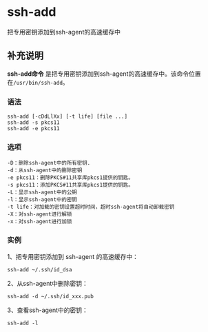 ssh-add
===

把专用密钥添加到ssh-agent的高速缓存中

## 补充说明

**ssh-add命令** 是把专用密钥添加到ssh-agent的高速缓存中。该命令位置在`/usr/bin/ssh-add`。

### 语法  

```
ssh-add [-cDdLlXx] [-t life] [file ...]
ssh-add -s pkcs11
ssh-add -e pkcs11
```

### 选项  

```
-D：删除ssh-agent中的所有密钥.
-d：从ssh-agent中的删除密钥
-e pkcs11：删除PKCS#11共享库pkcs1提供的钥匙。
-s pkcs11：添加PKCS#11共享库pkcs1提供的钥匙。
-L：显示ssh-agent中的公钥
-l：显示ssh-agent中的密钥
-t life：对加载的密钥设置超时时间，超时ssh-agent将自动卸载密钥
-X：对ssh-agent进行解锁
-x：对ssh-agent进行加锁
```

### 实例  

1、把专用密钥添加到 ssh-agent 的高速缓存中：

```
ssh-add ~/.ssh/id_dsa
```

2、从ssh-agent中删除密钥：

```
ssh-add -d ~/.ssh/id_xxx.pub
```

3、查看ssh-agent中的密钥：

```
ssh-add -l
```


<!-- Linux命令行搜索引擎：https://jaywcjlove.github.io/linux-command/ -->
